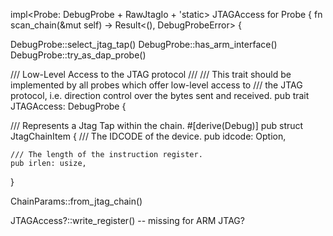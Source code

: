 impl<Probe: DebugProbe + RawJtagIo + 'static> JTAGAccess for Probe {
    fn scan_chain(&mut self) -> Result<(), DebugProbeError> {

DebugProbe::select_jtag_tap()
DebugProbe::has_arm_interface()
DebugProbe::try_as_dap_probe()

/// Low-Level Access to the JTAG protocol
///
/// This trait should be implemented by all probes which offer low-level access to
/// the JTAG protocol, i.e. direction control over the bytes sent and received.
pub trait JTAGAccess: DebugProbe {

/// Represents a Jtag Tap within the chain.
#[derive(Debug)]
pub struct JtagChainItem {
    /// The IDCODE of the device.
    pub idcode: Option<IdCode>,

    /// The length of the instruction register.
    pub irlen: usize,
}

ChainParams::from_jtag_chain()

JTAGAccess?::write_register() -- missing for ARM JTAG?

